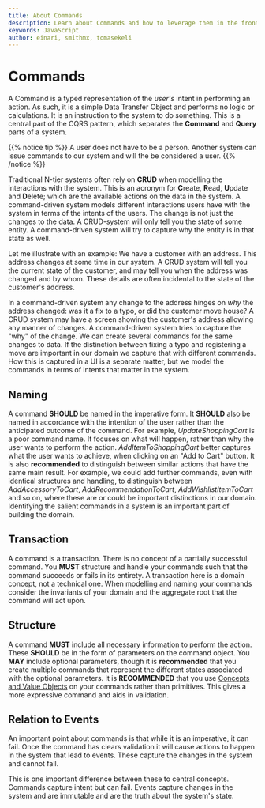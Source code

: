 ```yaml
---
title: About Commands
description: Learn about Commands and how to leverage them in the frontend
keywords: JavaScript
author: einari, smithmx, tomasekeli
---
```


# Commands

A Command is a typed representation of the *user's* intent in performing an action.  As such, it is a simple Data Transfer Object and performs no logic or calculations.  It is an instruction to the system to do something. This is a central part of the CQRS pattern, which separates the **Command** and **Query** parts of a system.

{{% notice tip %}} 
A user does not have to be a person.  Another system can issue commands to our system and will the be considered a user.
{{% /notice %}}

Traditional N-tier systems often rely on **CRUD** when modelling the interactions with the system. This is an acronym for **C**reate, **R**ead, **U**pdate and **D**elete; which are the available actions on the data in the system. A command-driven system models different interactions users have with the system in terms of the intents of the users. The change is not just the changes to the data. A CRUD-system will only tell you the state of some entity. A command-driven system will try to capture why the entity is in that state as well.

Let me illustrate with an example: We have a customer with an address. This address changes at some time in our system. A CRUD system will tell you the current state of the customer, and may tell you when the address was changed and by whom. These details are often incidental to the state of the customer's address.

In a command-driven system any change to the address hinges on *why* the address changed: was it a fix to a typo, or did the customer move house? A CRUD system may have a screen showing the customer's address allowing any manner of changes. A command-driven system tries to capture the "why" of the change. We can create several commands for the same changes to data. If the distinction between fixing a typo and registering a move are important in our domain we capture that with different commands. How this is captured in a UI is a separate matter, but we model the commands in terms of intents that matter in the system.

## Naming

A command **SHOULD** be named in the imperative form.  It **SHOULD** also be named in accordance with the intention of the user
rather than the anticipated outcome of the command.  For example, *UpdateShoppingCart* is a poor command name.  It focuses on what will happen, rather than why the user wants to perform the action.  *AddItemToShoppingCart* better captures what the user wants to achieve, when clicking on an "Add to Cart" button.  It is also **recommended** to distinguish between similar actions that have the same main result.  For example, we could add further commands, even with identical structures and handling, to distinguish between *AddAccessoryToCart*, *AddRecommendationToCart*, *AddWishlistItemToCart* and so on, where these are or could be important distinctions in our domain. Identifying the salient commands in a system is an important part of building the domain.

## Transaction

A command is a transaction. There is no concept of a partially successful command.  You **MUST** structure and handle your commands such that the command succeeds or fails in its entirety. A transaction here is a domain concept, not a technical one. When modelling and naming your commands consider the invariants of your domain and the aggregate root that the command will act upon.

## Structure

A command **MUST** include all necessary information to perform the action.  These **SHOULD** be in the form of parameters on the command object. You **MAY** include optional parameters, though it is **recommended** that you create multiple commands that represent the different states associated with the optional parameters.  It is **RECOMMENDED** that you use [Concepts  and Value Objects](/overview/domain_driven_design/concepts_and_value_objects/) on your commands rather than primitives. This gives a more expressive command and aids in validation.

## Relation to Events

An important point about commands is that while it is an imperative, it can fail. Once the command has clears validation it will cause actions to happen in the system that lead to events. These capture the changes in the system and cannot fail.

This is one important difference between these to central concepts. Commands capture intent but can fail. Events capture changes in the system and are immutable and are the truth about the system's state.
